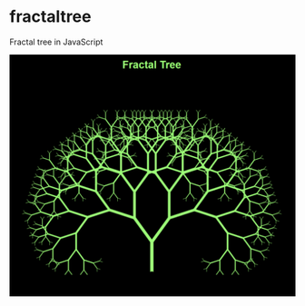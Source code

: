 # fractaltree

Fractal tree in JavaScript

![JavaScript osclillator using AudioContext](./fractaltree.png)
